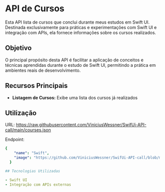 # API de Cursos

Esta API lista de cursos que conclui durante meus estudos em Swift UI. Destinada exclusivamente para práticas e experimentações com Swift UI e integração com APIs, ela fornece informações sobre os cursos realizados.

## Objetivo

O principal propósito desta API é facilitar a aplicação de conceitos e técnicas aprendidas durante o estudo de Swift UI, permitindo a prática em ambientes reais de desenvolvimento.

## Recursos Principais

- **Listagem de Cursos:** Exibe uma lista dos cursos já realizados

## Utilização

URL:
https://raw.githubusercontent.com/ViniciusWessner/SwifUi-API-call/main/courses.json

Endpoint:
```yaml
{
    "name": "Swift",
    "image": "https://github.com/ViniciusWessner/SwifUi-API-call/blob/main/swift%20.png?raw=true"
  }

## Tecnologias Utilizadas

- Swift UI
- Integração com APIs externas
